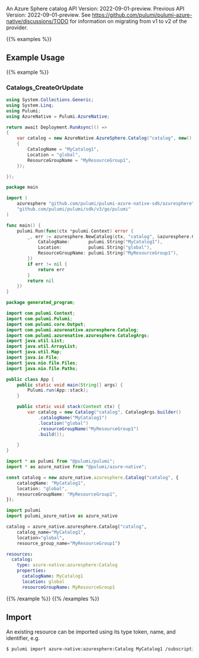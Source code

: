 An Azure Sphere catalog
API Version: 2022-09-01-preview.
Previous API Version: 2022-09-01-preview. See https://github.com/pulumi/pulumi-azure-native/discussions/TODO for information on migrating from v1 to v2 of the provider.

{{% examples %}}
## Example Usage
{{% example %}}
### Catalogs_CreateOrUpdate
```csharp
using System.Collections.Generic;
using System.Linq;
using Pulumi;
using AzureNative = Pulumi.AzureNative;

return await Deployment.RunAsync(() => 
{
    var catalog = new AzureNative.AzureSphere.Catalog("catalog", new()
    {
        CatalogName = "MyCatalog1",
        Location = "global",
        ResourceGroupName = "MyResourceGroup1",
    });

});


```

```go
package main

import (
	azuresphere "github.com/pulumi/pulumi-azure-native-sdk/azuresphere"
	"github.com/pulumi/pulumi/sdk/v3/go/pulumi"
)

func main() {
	pulumi.Run(func(ctx *pulumi.Context) error {
		_, err := azuresphere.NewCatalog(ctx, "catalog", &azuresphere.CatalogArgs{
			CatalogName:       pulumi.String("MyCatalog1"),
			Location:          pulumi.String("global"),
			ResourceGroupName: pulumi.String("MyResourceGroup1"),
		})
		if err != nil {
			return err
		}
		return nil
	})
}

```

```java
package generated_program;

import com.pulumi.Context;
import com.pulumi.Pulumi;
import com.pulumi.core.Output;
import com.pulumi.azurenative.azuresphere.Catalog;
import com.pulumi.azurenative.azuresphere.CatalogArgs;
import java.util.List;
import java.util.ArrayList;
import java.util.Map;
import java.io.File;
import java.nio.file.Files;
import java.nio.file.Paths;

public class App {
    public static void main(String[] args) {
        Pulumi.run(App::stack);
    }

    public static void stack(Context ctx) {
        var catalog = new Catalog("catalog", CatalogArgs.builder()        
            .catalogName("MyCatalog1")
            .location("global")
            .resourceGroupName("MyResourceGroup1")
            .build());

    }
}

```

```typescript
import * as pulumi from "@pulumi/pulumi";
import * as azure_native from "@pulumi/azure-native";

const catalog = new azure_native.azuresphere.Catalog("catalog", {
    catalogName: "MyCatalog1",
    location: "global",
    resourceGroupName: "MyResourceGroup1",
});

```

```python
import pulumi
import pulumi_azure_native as azure_native

catalog = azure_native.azuresphere.Catalog("catalog",
    catalog_name="MyCatalog1",
    location="global",
    resource_group_name="MyResourceGroup1")

```

```yaml
resources:
  catalog:
    type: azure-native:azuresphere:Catalog
    properties:
      catalogName: MyCatalog1
      location: global
      resourceGroupName: MyResourceGroup1

```

{{% /example %}}
{{% /examples %}}

## Import

An existing resource can be imported using its type token, name, and identifier, e.g.

```sh
$ pulumi import azure-native:azuresphere:Catalog MyCatalog1 /subscriptions/00000000-0000-0000-0000-000000000000/resourceGroups/MyResourceGroup1/providers/Microsoft.AzureSphere/catalogs/MyCatalog1 
```

